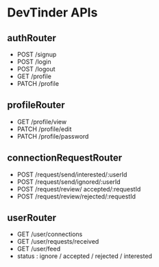 # DevTinder APIs
## authRouter
- POST /signup
- POST /login
- POST /logout
- GET /profile
- PATCH /profile

## profileRouter 
- GET /profile/view 
- PATCH /profile/edit
- PATCH /profile/password

## connectionRequestRouter 
- POST /request/send/interested/:userId
- POST /request/send/ignored/:userId
- POST /request/review/ accepted/:requestId
- POST /request/review/rejected/:requestId 

## userRouter
- GET /user/connections
- GET /user/requests/received
- GET /user/feed
- status : ignore / accepted / rejected / interested